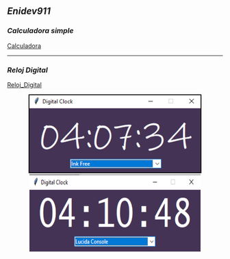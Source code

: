 ## *Enidev911*


### *Calculadora simple*
<p style="font-size:12;">
  <a href="./Calculator">Calculadora</a>
</p>

---


### *Reloj Digital*
<p style="font-size:12;">
  <a href="./Reloj_Digital">Reloj_Digital</a>
</p>

<p align="center">
  <img src="img/reloj_01.png" style="border: black solid 2px" alt="reloj photo" width="400" height="180"/>
  <img src="img/reloj_02.png" alt="reloj photo" width="400" height="180"/>
</p>
